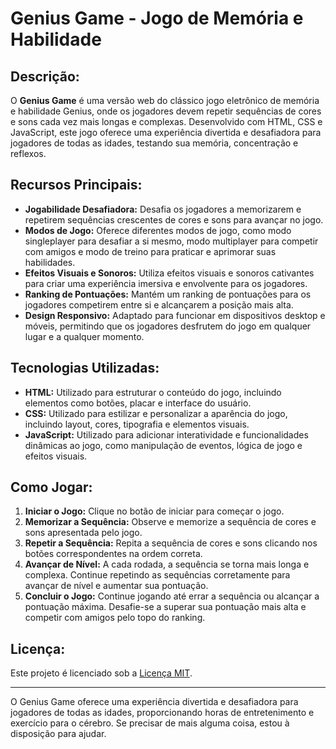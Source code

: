 # Genius Game - Jogo de Memória e Habilidade

## Descrição:

O **Genius Game** é uma versão web do clássico jogo eletrônico de memória e habilidade Genius, onde os jogadores devem repetir sequências de cores e sons cada vez mais longas e complexas. Desenvolvido com HTML, CSS e JavaScript, este jogo oferece uma experiência divertida e desafiadora para jogadores de todas as idades, testando sua memória, concentração e reflexos.

## Recursos Principais:

- **Jogabilidade Desafiadora:** Desafia os jogadores a memorizarem e repetirem sequências crescentes de cores e sons para avançar no jogo.
- **Modos de Jogo:** Oferece diferentes modos de jogo, como modo singleplayer para desafiar a si mesmo, modo multiplayer para competir com amigos e modo de treino para praticar e aprimorar suas habilidades.
- **Efeitos Visuais e Sonoros:** Utiliza efeitos visuais e sonoros cativantes para criar uma experiência imersiva e envolvente para os jogadores.
- **Ranking de Pontuações:** Mantém um ranking de pontuações para os jogadores competirem entre si e alcançarem a posição mais alta.
- **Design Responsivo:** Adaptado para funcionar em dispositivos desktop e móveis, permitindo que os jogadores desfrutem do jogo em qualquer lugar e a qualquer momento.

## Tecnologias Utilizadas:

- **HTML:** Utilizado para estruturar o conteúdo do jogo, incluindo elementos como botões, placar e interface do usuário.
- **CSS:** Utilizado para estilizar e personalizar a aparência do jogo, incluindo layout, cores, tipografia e elementos visuais.
- **JavaScript:** Utilizado para adicionar interatividade e funcionalidades dinâmicas ao jogo, como manipulação de eventos, lógica de jogo e efeitos visuais.

## Como Jogar:

1. **Iniciar o Jogo:** Clique no botão de iniciar para começar o jogo.
2. **Memorizar a Sequência:** Observe e memorize a sequência de cores e sons apresentada pelo jogo.
3. **Repetir a Sequência:** Repita a sequência de cores e sons clicando nos botões correspondentes na ordem correta.
4. **Avançar de Nível:** A cada rodada, a sequência se torna mais longa e complexa. Continue repetindo as sequências corretamente para avançar de nível e aumentar sua pontuação.
5. **Concluir o Jogo:** Continue jogando até errar a sequência ou alcançar a pontuação máxima. Desafie-se a superar sua pontuação mais alta e competir com amigos pelo topo do ranking.

## Licença:

Este projeto é licenciado sob a [Licença MIT](https://opensource.org/licenses/MIT).

---

O Genius Game oferece uma experiência divertida e desafiadora para jogadores de todas as idades, proporcionando horas de entretenimento e exercício para o cérebro. Se precisar de mais alguma coisa, estou à disposição para ajudar.
